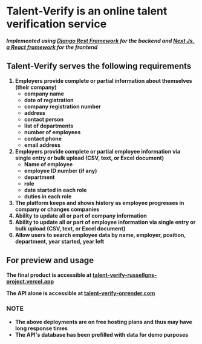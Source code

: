 # Talent-Verify is an online talent verification service

<strong><i>Implemented using [Django Rest Framework](https://django-rest-framework.org) for the backend and [Next Js, a React framework](https://www.nextjs.org) for the frontend </i><strong>

## Talent-Verify serves the following requirements

1. Employers provide complete or partial information about themselves (their company)
   -  company name
   -  date of registration
   -  company registration number
   -  address
   -  contact person
   -  list of departments
   -  number of employees
   -  contact phone
   -  email address
2. Employers provide complete or partial employee information via single entry or bulk upload (CSV, text, or Excel document)
   -  Name of employee
   -  employee ID number (if any)
   -  department
   -  role
   -  date started in each role
   -  duties in each role
3. The platform keeps and shows history as employee progresses in company or changes companies
4. Ability to update all or part of company information
5. Ability to update all or part of employee information via single entry or bulk upload (CSV, text, or Excel document)
6. Allow users to search employee data by name, employer, position, department, year started, year left

## For preview and usage

The final product is accessible at [talent-verify-russellgns-project.vercel.app](https://talent-verify-russellgns-project.vercel.app)

The API alone is accessible at [talent-verify-onrender.com](https://talent-verify-onrender.com)

### NOTE

-  <strong>The above deployments are on free hosting plans and thus may have long response times</strong>
-  <strong>The API's database has been prefilled with data for demo purposes</strong>
